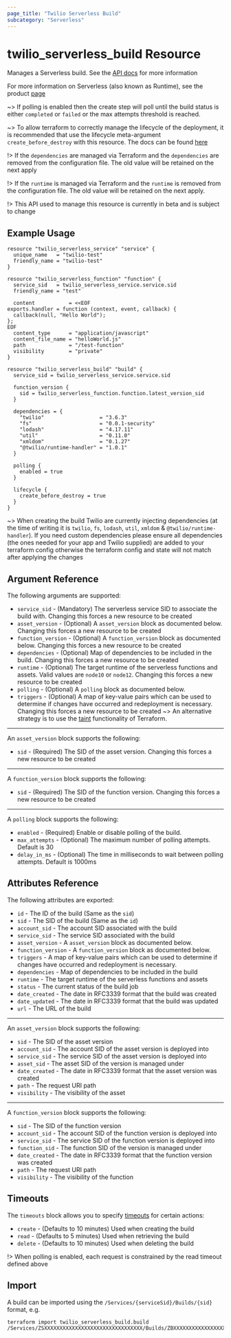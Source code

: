 ```yaml
---
page_title: "Twilio Serverless Build"
subcategory: "Serverless"
---
```


# twilio_serverless_build Resource

Manages a Serverless build. See the [API docs](https://www.twilio.com/docs/runtime/functions-assets-api/api/build) for more information

For more information on Serverless (also known as Runtime), see the product [page](https://www.twilio.com/runtime)

~> If polling is enabled then the create step will poll until the build status is either `completed` or `failed` or the max attempts threshold is reached.

~> To allow terraform to correctly manage the lifecycle of the deployment, it is recommended that use the lifecycle meta-argument `create_before_destroy` with this resource. The docs can be found [here](https://www.terraform.io/docs/configuration/resources.html#create_before_destroy)

!> If the `dependencies` are managed via Terraform and the `dependencies` are removed from the configuration file. The old value will be retained on the next apply

!> If the `runtime` is managed via Terraform and the `runtime` is removed from the configuration file. The old value will be retained on the next apply.

!> This API used to manage this resource is currently in beta and is subject to change

## Example Usage

```hcl
resource "twilio_serverless_service" "service" {
  unique_name   = "twilio-test"
  friendly_name = "twilio-test"
}

resource "twilio_serverless_function" "function" {
  service_sid   = twilio_serverless_service.service.sid
  friendly_name = "test"

  content           = <<EOF
exports.handler = function (context, event, callback) {
  callback(null, "Hello World");
};
EOF
  content_type      = "application/javascript"
  content_file_name = "helloWorld.js"
  path              = "/test-function"
  visibility        = "private"
}

resource "twilio_serverless_build" "build" {
  service_sid = twilio_serverless_service.service.sid

  function_version {
    sid = twilio_serverless_function.function.latest_version_sid
  }

  dependencies = {
    "twilio"                  = "3.6.3"
    "fs"                      = "0.0.1-security"
    "lodash"                  = "4.17.11"
    "util"                    = "0.11.0"
    "xmldom"                  = "0.1.27"
    "@twilio/runtime-handler" = "1.0.1"
  }

  polling {
    enabled = true
  }

  lifecycle {
    create_before_destroy = true
  }
}
```

~> When creating the build Twilio are currently injecting dependencies (at the time of writing it is `twilio`, `fs`, `lodash`, `util`, `xmldom` & `@twilio/runtime-handler`). If you need custom dependencies please ensure all dependencies (the ones needed for your app and Twilio supplied) are added to your terraform config otherwise the terraform config and state will not match after applying the changes

## Argument Reference

The following arguments are supported:

- `service_sid` - (Mandatory) The serverless service SID to associate the build with. Changing this forces a new resource to be created
- `asset_version` - (Optional) A `asset_version` block as documented below. Changing this forces a new resource to be created
- `function_version` - (Optional) A `function_version` block as documented below. Changing this forces a new resource to be created
- `dependencies` - (Optional) Map of dependencies to be included in the build. Changing this forces a new resource to be created
- `runtime` - (Optional) The target runtime of the serverless functions and assets. Valid values are `node10` or `node12`. Changing this forces a new resource to be created
- `polling` - (Optional) A `polling` block as documented below.
- `triggers` - (Optional) A map of key-value pairs which can be used to determine if changes have occurred and redeployment is necessary. Changing this forces a new resource to be created
  ~> An alternative strategy is to use the [taint](https://www.terraform.io/docs/commands/taint.html) functionality of Terraform.

---

An `asset_version` block supports the following:

- `sid` - (Required) The SID of the asset version. Changing this forces a new resource to be created

---

A `function_version` block supports the following:

- `sid` - (Required) The SID of the function version. Changing this forces a new resource to be created

---

A `polling` block supports the following:

- `enabled` - (Required) Enable or disable polling of the build.
- `max_attempts` - (Optional) The maximum number of polling attempts. Default is 30
- `delay_in_ms` - (Optional) The time in milliseconds to wait between polling attempts. Default is 1000ms

## Attributes Reference

The following attributes are exported:

- `id` - The ID of the build (Same as the `sid`)
- `sid` - The SID of the build (Same as the `id`)
- `account_sid` - The account SID associated with the build
- `service_sid` - The service SID associated with the build
- `asset_version` - A `asset_version` block as documented below.
- `function_version` - A `function_version` block as documented below.
- `triggers` - A map of key-value pairs which can be used to determine if changes have occurred and redeployment is necessary.
- `dependencies` - Map of dependencies to be included in the build
- `runtime` - The target runtime of the serverless functions and assets
- `status` - The current status of the build job
- `date_created` - The date in RFC3339 format that the build was created
- `date_updated` - The date in RFC3339 format that the build was updated
- `url` - The URL of the build

---

An `asset_version` block supports the following:

- `sid` - The SID of the asset version
- `account_sid` - The account SID of the asset version is deployed into
- `service_sid` - The service SID of the asset version is deployed into
- `asset_sid` - The asset SID of the version is managed under
- `date_created` - The date in RFC3339 format that the asset version was created
- `path` - The request URI path
- `visibility` - The visibility of the asset

---

A `function_version` block supports the following:

- `sid` - The SID of the function version
- `account_sid` - The account SID of the function version is deployed into
- `service_sid` - The service SID of the function version is deployed into
- `function_sid` - The function SID of the version is managed under
- `date_created` - The date in RFC3339 format that the function version was created
- `path` - The request URI path
- `visibility` - The visibility of the function

## Timeouts

The `timeouts` block allows you to specify [timeouts](https://www.terraform.io/docs/configuration/resources.html#timeouts) for certain actions:

- `create` - (Defaults to 10 minutes) Used when creating the build
- `read` - (Defaults to 5 minutes) Used when retrieving the build
- `delete` - (Defaults to 10 minutes) Used when deleting the build

!> When polling is enabled, each request is constrained by the read timeout defined above

## Import

A build can be imported using the `/Services/{serviceSid}/Builds/{sid}` format, e.g.

```shell
terraform import twilio_serverless_build.build /Services/ZSXXXXXXXXXXXXXXXXXXXXXXXXXXXXXXXX/Builds/ZBXXXXXXXXXXXXXXXXXXXXXXXXXXXXXXXX
```
